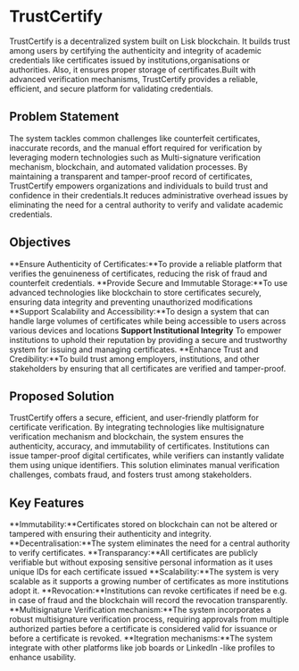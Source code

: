 # TrustCertify
TrustCertify is a decentralized system built on Lisk blockchain. It builds trust among users by certifying the authenticity and integrity of academic credentials like certificates issued by institutions,organisations or authorities. Also, it ensures proper storage of certificates.Built with advanced verification mechanisms, TrustCertify provides a reliable, efficient, and secure platform for validating credentials.

## Problem Statement
The system tackles common challenges like counterfeit certificates, inaccurate records, and the manual effort required for verification by leveraging modern technologies such as Multi-signature verification mechanism, blockchain, and automated validation processes. By maintaining a transparent and tamper-proof record of certificates, TrustCertify empowers organizations and individuals to build trust and confidence in their credentials.It reduces administrative overhead issues by eliminating the need for a central authority to verify and validate academic credentials.

## Objectives
**Ensure Authenticity of Certificates:**To provide a reliable platform that verifies the genuineness of certificates, reducing the risk of fraud and counterfeit credentials.
**Provide Secure and Immutable Storage:**To use advanced technologies like blockchain to store certificates securely, ensuring data integrity and preventing unauthorized modifications
**Support Scalability and Accessibility:**To design a system that can handle large volumes of certificates while being accessible to users across various devices and locations
**Support Institutional Integrity**
To empower institutions to uphold their reputation by providing a secure and trustworthy system for issuing and managing certificates.
**Enhance Trust and Credibility:**To build trust among employers, institutions, and other stakeholders by ensuring that all certificates are verified and tamper-proof.

## Proposed Solution
TrustCertify offers a secure, efficient, and user-friendly platform for certificate verification. By integrating technologies like multisignature verification mechanism and blockchain, the system ensures the authenticity, accuracy, and immutability of certificates. Institutions can issue tamper-proof digital certificates, while verifiers can instantly validate them using unique identifiers. This solution eliminates manual verification challenges, combats fraud, and fosters trust among stakeholders.

## Key Features
**Immutability:**Certificates stored on blockchain can not be altered or tampered with ensuring their authenticity and integrity.
**Decentralisation:**The system eliminates the need for a central authority to verify certificates.
**Transparancy:**All certificates are publicly verifiable but without exposing sensitive personal information as it uses unique IDs for each certificate issued
**Scalability:**The system is very scalable as it supports a growing number of certificates as more institutions adopt it.
**Revocation:**Institutions can revoke certificates if need be e.g. in case of fraud and the blockchain will record the revocation transparently.
**Multisignature Verification mechanism:**The system incorporates a robust multisignature verification process, requiring approvals from multiple authorized parties before a certificate is considered valid for issuance or before a certificate is revoked.
**Itegration mechanisms:**The system integrate with other platforms like job boards or LinkedIn -like profiles to enhance usability.
